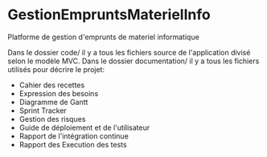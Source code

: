 # GestionEmpruntsMaterielInfo
 Platforme de gestion d'emprunts de materiel informatique

Dans le dossier code/ il y a tous les fichiers source de l'application divisé selon le modèle MVC.
Dans le dossier documentation/ il y a tous les fichiers utilisés pour décrire le projet:

- Cahier des recettes
- Expression des besoins
- Diagramme de Gantt
- Sprint Tracker
- Gestion des risques
- Guide de déploiement et de l'utilisateur
- Rapport de l'intégration continue
- Rapport des Execution des tests
